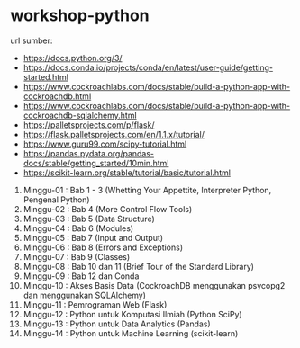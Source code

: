 # workshop-python
url sumber:
* https://docs.python.org/3/
* https://docs.conda.io/projects/conda/en/latest/user-guide/getting-started.html
* https://www.cockroachlabs.com/docs/stable/build-a-python-app-with-cockroachdb.html
* https://www.cockroachlabs.com/docs/stable/build-a-python-app-with-cockroachdb-sqlalchemy.html 
* https://palletsprojects.com/p/flask/
* https://flask.palletsprojects.com/en/1.1.x/tutorial/
* https://www.guru99.com/scipy-tutorial.html
* https://pandas.pydata.org/pandas-docs/stable/getting_started/10min.html
* https://scikit-learn.org/stable/tutorial/basic/tutorial.html


1. Minggu-01 : Bab 1 - 3 (Whetting Your Appettite, Interpreter Python, Pengenal Python)
2. Minggu-02 : Bab 4 (More Control Flow Tools)
3. Minggu-03 : Bab 5 (Data Structure)
4. Minggu-04 : Bab 6 (Modules)
5. Minggu-05 : Bab 7 (Input and Output)
6. Minggu-06 : Bab 8 (Errors and Exceptions)
7. Minggu-07 : Bab 9 (Classes)
8. Minggu-08 : Bab 10 dan 11 (Brief Tour of the Standard Library)
9. Minggu-09 : Bab 12 dan Conda
10. Minggu-10 : Akses Basis Data (CockroachDB menggunakan psycopg2 dan menggunakan SQLAlchemy)
11. Minggu-11 : Pemrograman Web (Flask)
12. Minggu-12 : Python untuk Komputasi Ilmiah (Python SciPy)
13. Minggu-13 : Python untuk Data Analytics (Pandas)
14. Minggu-14 : Python untuk Machine Learning (scikit-learn)